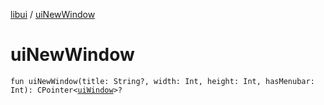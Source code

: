 [libui](README.md) / [uiNewWindow](ui-new-window.md)

# uiNewWindow

`fun uiNewWindow(title: String?, width: Int, height: Int, hasMenubar: Int): CPointer<`[`uiWindow`](ui-window.md)`>?`